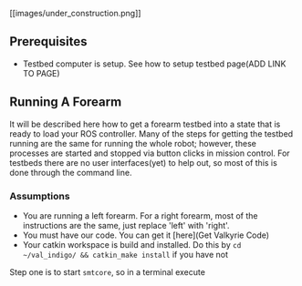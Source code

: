 [[images/under_construction.png]]

## Prerequisites
- Testbed computer is setup. See how to setup testbed page(ADD LINK TO PAGE)

## Running A Forearm
It will be described here how to get a forearm testbed into a state that is ready to load your ROS controller. Many of the steps for getting the testbed running are the same for running the whole robot; however, these processes are started and stopped via button clicks in mission control. For testbeds there are no user interfaces(yet) to help out, so most of this is done through the command line.

### Assumptions
- You are running a left forearm. For a right forearm, most of the instructions are the same, just replace 'left' with 'right'.
- You must have our code. You can get it [here](Get Valkyrie Code)
- Your catkin workspace is build and installed. Do this by ```cd ~/val_indigo/ && catkin_make install``` if you have not

Step one is to start ```smtcore```, so in a terminal execute

